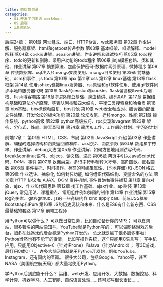 ```yaml
---
title: 前后端目录
categories:
  - 01.开发学习笔记 markdown
  - 09.后端
  - x总结笔记
---
```


后端24章：
第01章 网址组成、端口、HTTP协议、web服务器
第02章 作业讲解、服务器框架、html和getpost传递参数
第03章 基本框架、框架解释、model解释
第04章 cookie讲解、session讲解、作业讲解和调试技巧
第05章 todo程序、todo的更新和删除、带用户功能的todo程序
第06章 jinja模板套路、类和其他、作业讲解
第07章 摘要算法、加盐保护密码-数据库索引原理、微博程序
第08章 传统数据库、sql注入和mongo安装使用、mongo日常使用
第09章 前端基础、dom和事件、js todo
第10章 ajax
第11章 css
第12章 linux基础
第13章 flask框架
第14章 使用sshkey连接linux服务器、rsa原理和git软件使用、使用git软件同步本地和服务器代码
第15章 flask的session和cookie、flask留言板&web后端栈、flask博客套路
第16章 抓包&爬虫基础、爬虫精讲、编码&API
第17章 数据结构基础和算法分析原理、链表队列栈和四大结构、平衡二叉搜索树和哈希表
第18章 bbs基础、bbs标题和回复、bbs其他
第19章 web安全和应对、服务器的配置文件处理、开发论坛的板块功能
第20章 论坛收尾、迁移mongo、性能
第21章 操作系统、python高级
第22章 python高级技巧、rpc实现和vagrant
第23章 架构、分布式、性能、聊天室项目
第24章 简历和工作、工作后的计划、学习的计划


前端17章：
第01章 HTML、CSS、布局
第02章 JavaScript 介绍
第03章 作业讲解、编程的选择结构和函数返回值和库、css初步、函数参数
第04章 数组和字符串、作业讲解、debug大法
第05章 作业讲解、如何方便地用测试写代码、break&continue语句、object、读文档、递归
第06章 网页中引入JavaScript代码、DOM、事件
第07章 数据类型、多行字符串和转义符号、高阶函数、匿名函数
第08章 事件委托、时间操作、标签的可编辑属性、(本地存储) 和 JSON 格式
第09章 作业选讲、抽象化, 如何封装功能, 如何组织代码结构、变量命名的方法
第10章 HTTP 协议 和 AJAX、DOM 事件机制, 事件冒泡和事件捕获
第11章 面向对象、ajax、作业和代码思路
第12章 找工作基础、ajax作业、api封装
第13章 jQuery 常见用法、课程重点、常用组件例如弹窗的制作
第14章 作业讲解
第15章 log的要素、git和github、js的一些高级内容 bind apply call、前端CSS框架Bootstrap和Pure
第16章 JS的历史现状和未来、什么是ES6有什么新东西、CSS最基础的套路
第17章 前端工程师


用Python可以做什么？
可以做日常任务，比如自动备份你的MP3；
可以做网站，很多著名的网站像知乎、YouTube就是Python写的；
可以做网络游戏的后台，很多在线游戏的后台都是Python开发的。
总之就是能干很多很多事啦！
Python当然也有不能干的事情，
比如写操作系统，这个只能用C语言写；
写手机应用，只能用Objective-C（针对iPhone）和Java（针对Android）；
写3D游戏，最好用C或C++。
许多大型网站就是用Python开发的，例如YouTube、Instagram，还有国内的豆瓣。
很多大公司，包括Google、Yahoo等，甚至NASA（美国航空航天局）都大量地使用Python。
 
学Python后到底能干什么？
运维、web开发、应用开发、大数据、数据挖掘、科学计算、机器学习、人工智能、自然语言处理……还可以写很长很长……
